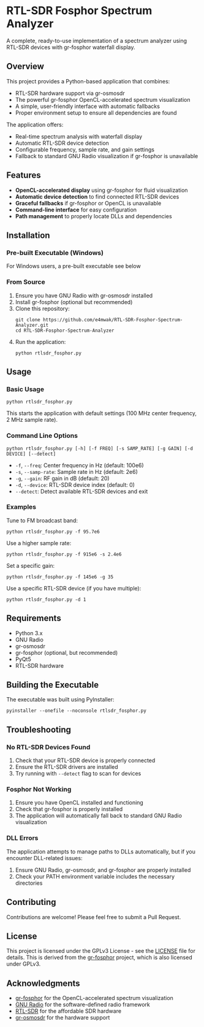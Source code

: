 # RTL-SDR Fosphor Spectrum Analyzer

A complete, ready-to-use implementation of a spectrum analyzer using RTL-SDR devices with gr-fosphor waterfall display.



## Overview

This project provides a Python-based application that combines:
- RTL-SDR hardware support via gr-osmosdr
- The powerful gr-fosphor OpenCL-accelerated spectrum visualization 
- A simple, user-friendly interface with automatic fallbacks
- Proper environment setup to ensure all dependencies are found

The application offers:
- Real-time spectrum analysis with waterfall display
- Automatic RTL-SDR device detection
- Configurable frequency, sample rate, and gain settings
- Fallback to standard GNU Radio visualization if gr-fosphor is unavailable

## Features

- **OpenCL-accelerated display** using gr-fosphor for fluid visualization
- **Automatic device detection** to find connected RTL-SDR devices
- **Graceful fallbacks** if gr-fosphor or OpenCL is unavailable
- **Command-line interface** for easy configuration
- **Path management** to properly locate DLLs and dependencies

## Installation

### Pre-built Executable (Windows)

For Windows users, a pre-built executable see below

### From Source

1. Ensure you have GNU Radio with gr-osmosdr installed
2. Install gr-fosphor (optional but recommended)
3. Clone this repository:
   ```
   git clone https://github.com/e4mwak/RTL-SDR-Fosphor-Spectrum-Analyzer.git
   cd RTL-SDR-Fosphor-Spectrum-Analyzer
   ```
4. Run the application:
   ```
   python rtlsdr_fosphor.py
   ```

## Usage

### Basic Usage

```
python rtlsdr_fosphor.py
```

This starts the application with default settings (100 MHz center frequency, 2 MHz sample rate).

### Command Line Options

```
python rtlsdr_fosphor.py [-h] [-f FREQ] [-s SAMP_RATE] [-g GAIN] [-d DEVICE] [--detect]
```

- `-f`, `--freq`: Center frequency in Hz (default: 100e6)
- `-s`, `--samp-rate`: Sample rate in Hz (default: 2e6)
- `-g`, `--gain`: RF gain in dB (default: 20)
- `-d`, `--device`: RTL-SDR device index (default: 0)
- `--detect`: Detect available RTL-SDR devices and exit

### Examples

Tune to FM broadcast band:
```
python rtlsdr_fosphor.py -f 95.7e6
```

Use a higher sample rate:
```
python rtlsdr_fosphor.py -f 915e6 -s 2.4e6
```

Set a specific gain:
```
python rtlsdr_fosphor.py -f 145e6 -g 35
```

Use a specific RTL-SDR device (if you have multiple):
```
python rtlsdr_fosphor.py -d 1
```

## Requirements

- Python 3.x
- GNU Radio
- gr-osmosdr
- gr-fosphor (optional, but recommended)
- PyQt5
- RTL-SDR hardware

## Building the Executable

The executable was built using PyInstaller:

```
pyinstaller --onefile --noconsole rtlsdr_fosphor.py
```

## Troubleshooting

### No RTL-SDR Devices Found

1. Check that your RTL-SDR device is properly connected
2. Ensure the RTL-SDR drivers are installed
3. Try running with `--detect` flag to scan for devices

### Fosphor Not Working

1. Ensure you have OpenCL installed and functioning
2. Check that gr-fosphor is properly installed
3. The application will automatically fall back to standard GNU Radio visualization

### DLL Errors

The application attempts to manage paths to DLLs automatically, but if you encounter DLL-related issues:

1. Ensure GNU Radio, gr-osmosdr, and gr-fosphor are properly installed
2. Check your PATH environment variable includes the necessary directories

## Contributing

Contributions are welcome! Please feel free to submit a Pull Request.

## License

This project is licensed under the GPLv3 License - see the [LICENSE](LICENSE) file for details. This is derived from the [gr-fosphor](https://github.com/osmocom/gr-fosphor) project, which is also licensed under GPLv3.

## Acknowledgments

- [gr-fosphor](https://github.com/osmocom/gr-fosphor) for the OpenCL-accelerated spectrum visualization
- [GNU Radio](https://www.gnuradio.org/) for the software-defined radio framework
- [RTL-SDR](https://www.rtl-sdr.com/) for the affordable SDR hardware
- [gr-osmosdr](https://github.com/osmocom/gr-osmosdr) for the hardware support
